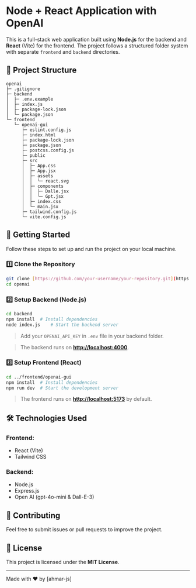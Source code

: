# Node + React Application with OpenAI

This is a full-stack web application built using **Node.js** for the backend and **React** (Vite) for the frontend. The project follows a structured folder system with separate `frontend` and `backend` directories.

## 📂 Project Structure

````
openai
├─ .gitignore
├─ backend
│  ├─ .env.example
│  ├─ index.js
│  ├─ package-lock.json
│  └─ package.json
└─ frontend
   └─ openai-gui
      ├─ eslint.config.js
      ├─ index.html
      ├─ package-lock.json
      ├─ package.json
      ├─ postcss.config.js
      ├─ public
      ├─ src
      │  ├─ App.css
      │  ├─ App.jsx
      │  ├─ assets
      │  │  └─ react.svg
      │  ├─ components
      │  │  ├─ Dalle.jsx
      │  │  └─ Gpt.jsx
      │  ├─ index.css
      │  └─ main.jsx
      ├─ tailwind.config.js
      └─ vite.config.js

````

## 🚀 Getting Started

Follow these steps to set up and run the project on your local machine.

### 1️⃣ Clone the Repository

```sh
git clone [https://github.com/your-username/your-repository.git](https://github.com/ahmar-js/openai.git)
cd openai
```

### 2️⃣ Setup Backend (Node.js)

```sh
cd backend
npm install  # Install dependencies
node index.js    # Start the backend server
```

> Add your `OPENAI_API_KEY` in `.env` file in your backend folder.

> The backend runs on **[http://localhost:4000](http://localhost:4000)**.

### 3️⃣ Setup Frontend (React)

```sh
cd ../frontend/openai-gui
npm install  # Install dependencies
npm run dev  # Start the development server
```

> The frontend runs on **[http://localhost:5173](http://localhost:5173)** by default.

## 🛠 Technologies Used

### **Frontend:**

- React (Vite)
- Tailwind CSS

### **Backend:**

- Node.js
- Express.js
- Open AI (gpt-4o-mini & Dall-E-3)

## 🤝 Contributing

Feel free to submit issues or pull requests to improve the project.

## 📜 License

This project is licensed under the **MIT License**.

---

Made with ❤️ by [ahmar-js]

